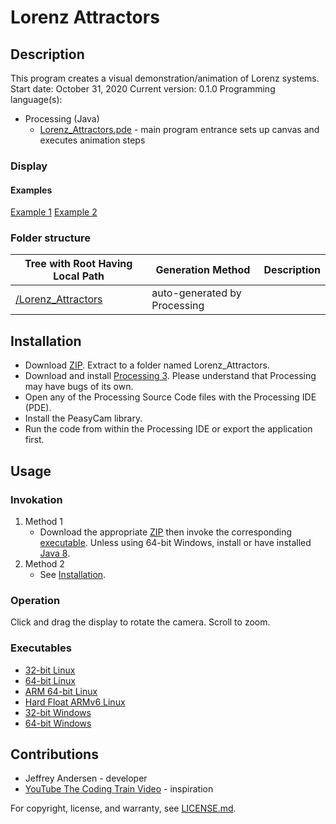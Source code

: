 # Lorenz Attractors

## Description
This program creates a visual demonstration/animation of Lorenz systems.
Start date: October 31, 2020
Current version: 0.1.0
Programming language(s):
- Processing (Java)
	- [Lorenz_Attractors.pde](Lorenz_Attractors.pde) - main program entrance sets up canvas and executes animation steps

### Display
#### Examples
[Example 1](Picture1.png)
[Example 2](Picture2.png)

### Folder structure
| Tree with Root Having Local Path | Generation Method | Description |
| -------------------------------- | ----------------- | ----------- |
| [/Lorenz_Attractors](https://github.com/anderjef/Lorenz_Attractors) | auto-generated by Processing | <!-- --> |

## Installation
- Download [ZIP](https://github.com/anderjef/Lorenz_Attractors/archive/Lorenz_Attractors.zip). Extract to a folder named Lorenz_Attractors.
- Download and install [Processing 3](https://processing.org/). Please understand that Processing may have bugs of its own.
- Open any of the Processing Source Code files with the Processing IDE (PDE).
- Install the PeasyCam library.
- Run the code from within the Processing IDE or export the application first.

## Usage
### Invokation
1. Method 1
	- Download the appropriate [ZIP](https://github.com/anderjef/Lorenz_Attractors/archive/Lorenz_Attractors.zip) then invoke the corresponding [executable](#Executables). Unless using 64-bit Windows, install or have installed [Java 8](https://java.com/en/download/).
2. Method 2
	- See [Installation](#Installation).

### Operation
Click and drag the display to rotate the camera. Scroll to zoom.

### Executables
- [32-bit Linux](https://github.com/anderjef/Lorenz_Attractors/application.linux32/Lorenz_Attractors)
- [64-bit Linux](https://github.com/anderjef/Lorenz_Attractors/application.linux64/Lorenz_Attractors)
- [ARM 64-bit Linux](https://github.com/anderjef/Lorenz_Attractors/application.linux-arm64/Lorenz_Attractors)
- [Hard Float ARMv6 Linux](https://github.com/anderjef/Lorenz_Attractors/application.linux-armv6hf/Lorenz_Attractors)
- [32-bit Windows](https://github.com/anderjef/Lorenz_Attractors/application.windows32/Lorenz_Attractors.exe)
- [64-bit Windows](https://github.com/anderjef/Lorenz_Attractors/application.windows64/Lorenz_Attractors.exe)

## Contributions
- Jeffrey Andersen - developer
- [YouTube The Coding Train Video](https://www.youtube.com/watch?v=f0lkz2gSsIk) - inspiration

For copyright, license, and warranty, see [LICENSE.md](https://github.com/anderjef/Lorenz_Attractors/LICENSE.md).